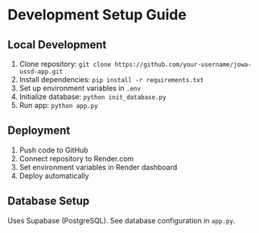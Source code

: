 # Development Setup Guide

## Local Development
1. Clone repository: `git clone https://github.com/your-username/jowa-ussd-app.git`
2. Install dependencies: `pip install -r requirements.txt`
3. Set up environment variables in `.env`
4. Initialize database: `python init_database.py`
5. Run app: `python app.py`

## Deployment
1. Push code to GitHub
2. Connect repository to Render.com
3. Set environment variables in Render dashboard
4. Deploy automatically

## Database Setup
Uses Supabase (PostgreSQL). See database configuration in `app.py`.